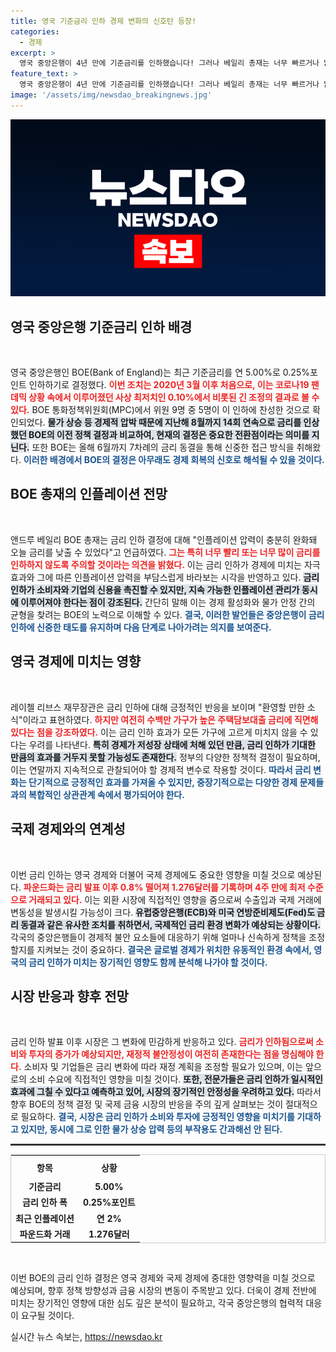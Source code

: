 ```yaml
---
title: 영국 기준금리 인하 경제 변화의 신호탄 등장!
categories:
  - 경제
excerpt: >
  영국 중앙은행이 4년 만에 기준금리를 인하했습니다! 그러나 베일리 총재는 너무 빠르거나 많이 낮추지 않겠다고 경고하며 인플레이션 압박에 대한 신중한 접근을 강조했습니다.
feature_text: >
  영국 중앙은행이 4년 만에 기준금리를 인하했습니다! 그러나 베일리 총재는 너무 빠르거나 많이 낮추지 않겠다고 경고하며 인플레이션 압박에 대한 신중한 접근을 강조했습니다.
image: '/assets/img/newsdao_breakingnews.jpg'
---
```


<p><img src="/assets/img/newsdao_breakingnews.jpg" alt="cryptoinkorea 속보" /></p>

<h2 data-ke-size="size26">영국 중앙은행 기준금리 인하 배경</h2>

<p data-ke-size="size16">&nbsp;</p>

<p>영국 중앙은행인 BOE(Bank of England)는 최근 기준금리를 연 5.00%로 0.25%포인트 인하하기로 결정했다. <b><span style="color: #ee2323;">이번 조치는 2020년 3월 이후 처음으로, 이는 코로나19 팬데믹 상황 속에서 이루어졌던 사상 최저치인 0.10%에서 비롯된 긴 조정의 결과로 볼 수 있다.</span></b> BOE 통화정책위원회(MPC)에서 위원 9명 중 5명이 이 인하에 찬성한 것으로 확인되었다. <b><span style="background-color: #21538527;">물가 상승 등 경제적 압박 때문에 지난해 8월까지 14회 연속으로 금리를 인상했던 BOE의 이전 정책 결정과 비교하여, 현재의 결정은 중요한 전환점이라는 의미를 지닌다.</span></b> 또한 BOE는 올해 6월까지 7차례의 금리 동결을 통해 신중한 접근 방식을 취해왔다. <b><span style="color: #1a5490;">이러한 배경에서 BOE의 결정은 아무래도 경제 회복의 신호로 해석될 수 있을 것이다.</span></b></p>

<h2 data-ke-size="size26">BOE 총재의 인플레이션 전망</h2>

<p data-ke-size="size16">&nbsp;</p>

<p>앤드루 베일리 BOE 총재는 금리 인하 결정에 대해 "인플레이션 압력이 충분히 완화돼 오늘 금리를 낮출 수 있었다"고 언급하였다. <b><span style="color: #ee2323;">그는 특히 너무 빨리 또는 너무 많이 금리를 인하하지 않도록 주의할 것이라는 의견을 밝혔다.</span></b> 이는 금리 인하가 경제에 미치는 자극 효과와 그에 따른 인플레이션 압력을 부담스럽게 바라보는 시각을 반영하고 있다. <b><span style="background-color: #21538527;">금리 인하가 소비자와 기업의 신용을 촉진할 수 있지만, 지속 가능한 인플레이션 관리가 동시에 이루어져야 한다는 점이 강조된다.</span></b> 간단히 말해 이는 경제 활성화와 물가 안정 간의 균형을 찾려는 BOE의 노력으로 이해할 수 있다. <b><span style="color: #1a5490;">결국, 이러한 발언들은 중앙은행이 금리 인하에 신중한 태도를 유지하며 다음 단계로 나아가려는 의지를 보여준다.</span></b></p>

<h2 data-ke-size="size26">영국 경제에 미치는 영향</h2>

<p data-ke-size="size16">&nbsp;</p>

<p>레이첼 리브스 재무장관은 금리 인하에 대해 긍정적인 반응을 보이며 "환영할 만한 소식"이라고 표현하였다. <b><span style="color: #ee2323;">하지만 여전히 수백만 가구가 높은 주택담보대출 금리에 직면해 있다는 점을 강조하였다.</span></b> 이는 금리 인하 효과가 모든 가구에 고르게 미치지 않을 수 있다는 우려를 나타낸다. <b><span style="background-color: #21538527;">특히 경제가 저성장 상태에 처해 있던 만큼, 금리 인하가 기대한 만큼의 효과를 거두지 못할 가능성도 존재한다.</span></b> 정부의 다양한 정책적 결정이 필요하며, 이는 연말까지 지속적으로 관찰되어야 할 경제적 변수로 작용할 것이다. <b><span style="color: #1a5490;">따라서 금리 변화는 단기적으로 긍정적인 효과를 가져올 수 있지만, 중장기적으로는 다양한 경제 문제들과의 복합적인 상관관계 속에서 평가되어야 한다.</span></b></p>

<h2 data-ke-size="size26">국제 경제와의 연계성</h2>

<p data-ke-size="size16">&nbsp;</p>

<p>이번 금리 인하는 영국 경제와 더불어 국제 경제에도 중요한 영향을 미칠 것으로 예상된다. <b><span style="color: #ee2323;">파운드화는 금리 발표 이후 0.8% 떨어져 1.276달러를 기록하며 4주 만에 최저 수준으로 거래되고 있다.</span></b> 이는 외환 시장에 직접적인 영향을 줌으로써 수출입과 국제 거래에 변동성을 발생시킬 가능성이 크다. <b><span style="background-color: #21538527;">유럽중앙은행(ECB)와 미국 연방준비제도(Fed)도 금리 동결과 같은 유사한 조치를 취하면서, 국제적인 금리 환경 변화가 예상되는 상황이다.</span></b> 각국의 중앙은행들이 경제적 불안 요소들에 대응하기 위해 얼마나 신속하게 정책을 조정할지를 지켜보는 것이 중요하다. <b><span style="color: #1a5490;">결국은 글로벌 경제가 위치한 유동적인 환경 속에서, 영국의 금리 인하가 미치는 장기적인 영향도 함께 분석해 나가야 할 것이다.</span></b></p>

<h2 data-ke-size="size26">시장 반응과 향후 전망</h2>

<p data-ke-size="size16">&nbsp;</p>

<p>금리 인하 발표 이후 시장은 그 변화에 민감하게 반응하고 있다. <b><span style="color: #ee2323;">금리가 인하됨으로써 소비와 투자의 증가가 예상되지만, 재정적 불안정성이 여전히 존재한다는 점을 명심해야 한다.</span></b> 소비자 및 기업들은 금리 변화에 따라 재정 계획을 조정할 필요가 있으며, 이는 앞으로의 소비 수요에 직접적인 영향을 미칠 것이다. <b><span style="background-color: #21538527;">또한, 전문가들은 금리 인하가 일시적인 효과에 그칠 수 있다고 예측하고 있어, 시장의 장기적인 안정성을 우려하고 있다.</span></b> 따라서 향후 BOE의 정책 결정 및 국제 금융 시장의 반응을 주의 깊게 살펴보는 것이 절대적으로 필요하다. <b><span style="color: #1a5490;">결국, 시장은 금리 인하가 소비와 투자에 긍정적인 영향을 미치기를 기대하고 있지만, 동시에 그로 인한 물가 상승 압력 등의 부작용도 간과해선 안 된다.</span></b></p>

<hr style="height:3px; border:none; color:#333; background-color:#333;"/>

<table style="width: 100%; border-collapse: collapse; border: 1px solid #ccc;">
    <tr>
        <th style="text-align: center; height: 30px;">항목</th>
        <th style="text-align: center; height: 30px;">상황</th>
    </tr>
    <tr>
        <td style="text-align: center; height: 17px;"><b>기준금리</b></td>
        <td style="text-align: center; height: 17px;"><b>5.00%</b></td>
    </tr>
    <tr>
        <td style="text-align: center; height: 17px;"><b>금리 인하 폭</b></td>
        <td style="text-align: center; height: 17px;"><b>0.25%포인트</b></td>
    </tr>
    <tr>
        <td style="text-align: center; height: 17px;"><b>최근 인플레이션</b></td>
        <td style="text-align: center; height: 17px;"><b>연 2%</b></td>
    </tr>
    <tr>
        <td style="text-align: center; height: 17px;"><b>파운드화 거래</b></td>
        <td style="text-align: center; height: 17px;"><b>1.276달러</b></td>
    </tr>
</table>

<p data-ke-size="size16">&nbsp;</p>

<p>이번 BOE의 금리 인하 결정은 영국 경제와 국제 경제에 중대한 영향력을 미칠 것으로 예상되며, 향후 정책 방향성과 금융 시장의 변동이 주목받고 있다. 더욱이 경제 전반에 미치는 장기적인 영향에 대한 심도 깊은 분석이 필요하고, 각국 중앙은행의 협력적 대응이 요구될 것이다.</p>
실시간 뉴스 속보는, <a href="https://newsdao.kr" rel="dofollow">https://newsdao.kr</a>


